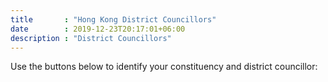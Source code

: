 ```yaml
---
title       : "Hong Kong District Councillors"
date        : 2019-12-23T20:17:01+06:00
description : "District Councillors"
---
```


Use the buttons below to identify your constituency and district councillor:

